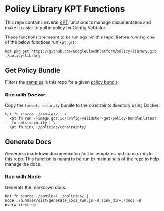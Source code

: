 # Policy Library KPT Functions
This repo contains several [KPT](https://googlecontainertools.github.io/kpt-functions-sdk/) functions to manage documentation and make it easier to pull in policy for Config Validator.

These functions are meant to be run against this repo. Before running one of the below functions run `kpt get`:

```
kpt pkg get https://github.com/GoogleCloudPlatform/policy-library.git ./policy-library
```

## Get Policy Bundle
Filters the [samples](../samples) in this repo for a given [policy bundle](./index.md).

### Run with Docker
Copy the `forseti-security` bundle to the constraints directory using Docker.

```
kpt fn source ./samples/ | \
  kpt fn run --image gcr.io/config-validator/get-policy-bundle:latest -- forseti-security | \
  kpt fn sink ./policies/constraints/
```

## Generate Docs
Generates markdown documentation for the templates and constraints in this repo. This function is meant to be run by maintainers of the repo to help manage the docs.

### Run with Node
Generate the markdown docs.

```
kpt fn source ./samples/ ./policies/ |
node ./bundler/dist/generate_docs_run.js -d sink_dir=./docs -d overwrite=true
```
